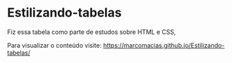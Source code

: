 # Estilizando-tabelas
Fiz essa tabela como parte de estudos sobre HTML e CSS,

Para visualizar o conteúdo visite: https://marcomacias.github.io/Estilizando-tabelas/
